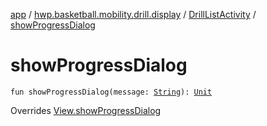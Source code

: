 [app](../../index.md) / [hwp.basketball.mobility.drill.display](../index.md) / [DrillListActivity](index.md) / [showProgressDialog](.)

# showProgressDialog

`fun showProgressDialog(message: `[`String`](https://kotlinlang.org/api/latest/jvm/stdlib/kotlin/-string/index.html)`): `[`Unit`](https://kotlinlang.org/api/latest/jvm/stdlib/kotlin/-unit/index.html)

Overrides [View.showProgressDialog](../-drill-list-activity-contract/-view/show-progress-dialog.md)

